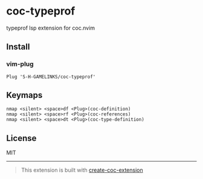 # coc-typeprof

typeprof lsp extension for coc.nvim

## Install
### vim-plug

```
Plug 'S-H-GAMELINKS/coc-typeprof'
```

## Keymaps

```
nmap <silent> <space>df <Plug>(coc-definition)
nmap <silent> <space>rf <Plug>(coc-references)
nmap <silent> <space>dt <Plug>(coc-type-definition)
```

## License

MIT

---

> This extension is built with [create-coc-extension](https://github.com/fannheyward/create-coc-extension)

